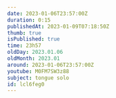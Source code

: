 ```yaml
---
date: 2023-01-06T23:57:00Z
duration: 0:15
publishedAt: 2023-01-09T07:18:50Z
thumb: true
isPublished: true
time: 23h57
oldDay: 2023.01.06
oldMonth: 2023.01
around: 2023-01-06T23:57:00Z
youtube: M0FM7SW3z88
subject: tongue solo
id: lcl6feg0
---
```



